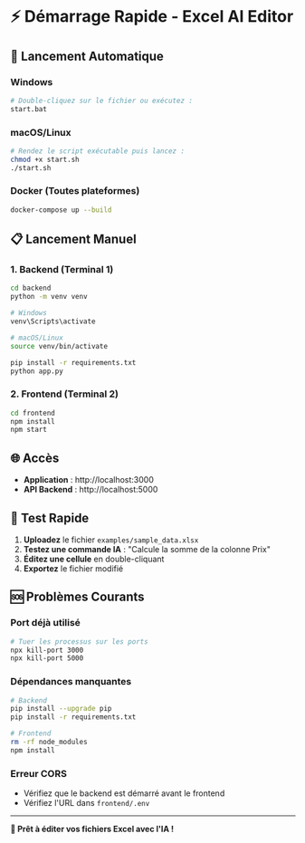 # ⚡ Démarrage Rapide - Excel AI Editor

## 🚀 Lancement Automatique

### Windows
```bash
# Double-cliquez sur le fichier ou exécutez :
start.bat
```

### macOS/Linux
```bash
# Rendez le script exécutable puis lancez :
chmod +x start.sh
./start.sh
```

### Docker (Toutes plateformes)
```bash
docker-compose up --build
```

## 📋 Lancement Manuel

### 1. Backend (Terminal 1)
```bash
cd backend
python -m venv venv

# Windows
venv\Scripts\activate

# macOS/Linux  
source venv/bin/activate

pip install -r requirements.txt
python app.py
```

### 2. Frontend (Terminal 2)
```bash
cd frontend
npm install
npm start
```

## 🌐 Accès

- **Application** : http://localhost:3000
- **API Backend** : http://localhost:5000

## 🧪 Test Rapide

1. **Uploadez** le fichier `examples/sample_data.xlsx`
2. **Testez une commande IA** : "Calcule la somme de la colonne Prix"
3. **Éditez une cellule** en double-cliquant
4. **Exportez** le fichier modifié

## 🆘 Problèmes Courants

### Port déjà utilisé
```bash
# Tuer les processus sur les ports
npx kill-port 3000
npx kill-port 5000
```

### Dépendances manquantes
```bash
# Backend
pip install --upgrade pip
pip install -r requirements.txt

# Frontend
rm -rf node_modules
npm install
```

### Erreur CORS
- Vérifiez que le backend est démarré avant le frontend
- Vérifiez l'URL dans `frontend/.env`

---

**🎉 Prêt à éditer vos fichiers Excel avec l'IA !**
